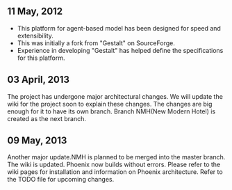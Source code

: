 11 May, 2012
------------
* This platform for agent-based model has been designed for speed and 
extensibility.
* This was initially a fork from "Gestalt" on SourceForge.
* Experience in developing "Gestalt" has helped define the specifications for 
this platform.


03 April, 2013
-------------

The project has undergone major architectural changes. We will update the wiki 
for the project soon to explain these changes. The changes are big enough for 
it to have its own branch. Branch NMH(New Modern Hotel) is created as the next 
branch.


09 May, 2013
-----------

Another major update.NMH is planned to be merged into the master branch. The 
wiki is updated. Phoenix now builds without errors. Please refer to the wiki 
pages for installation and information on Phoenix architecture. Refer to the 
TODO file for upcoming changes.
